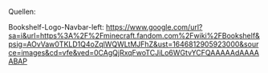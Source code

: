 Quellen:

Bookshelf-Logo-Navbar-left:
https://www.google.com/url?sa=i&url=https%3A%2F%2Fminecraft.fandom.com%2Fwiki%2FBookshelf&psig=AOvVaw0TKLD1Q4oZqlWQWLtMJFhZ&ust=1646812905923000&source=images&cd=vfe&ved=0CAgQjRxqFwoTCJiLo6WGtvYCFQAAAAAdAAAAABAP